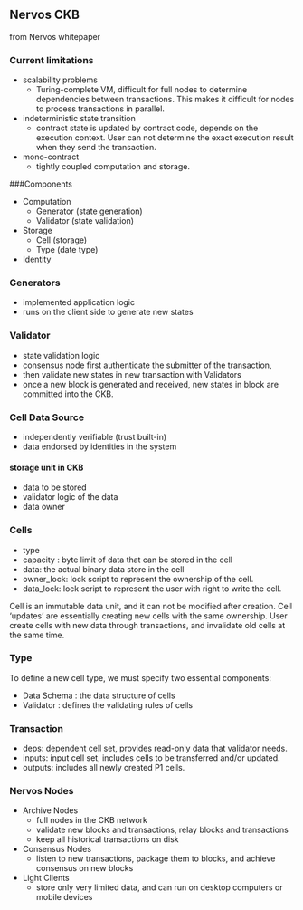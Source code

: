 
## Nervos CKB

from Nervos whitepaper

### Current limitations
* scalability problems
    * Turing-complete VM, difficult for full nodes to determine dependencies between transactions.  This makes it difficult for nodes to process transactions in parallel.
* indeterministic state transition
    * contract state is updated by contract code, depends on the execution context.  User can not determine the exact execution result when they send the transaction.
* mono-contract
    * tightly coupled computation and storage.

###Components
* Computation
    * Generator (state generation)
    * Validator (state validation)
* Storage
    * Cell (storage)
    * Type (date type)
* Identity


### Generators
* implemented application logic
* runs on the client side to generate new states

### Validator
* state validation logic
* consensus node first authenticate the submitter of the transaction, 
* then validate new states in new transaction with Validators
* once a new block is generated and received, new states in block are committed into the CKB.

### Cell Data Source
* independently verifiable (trust built-in)
* data endorsed by identities in the system

#### storage unit in CKB
* data to be stored
* validator logic of the data
* data owner

### Cells

* type
* capacity : byte limit of data that can be stored in the cell
* data: the actual binary data store in the cell
* owner_lock: lock script to represent the ownership of the cell.
* data_lock: lock script to represent the user with right to write the cell.

Cell is an immutable data unit, and it can not be modified after creation.  Cell ‘updates’ are essentially creating new cells with the same ownership.  User create cells with new data through transactions, and invalidate old cells at the same time.

### Type

To define a new cell type, we must specify two essential components:

* Data Schema : the data structure of cells
* Validator : defines the validating rules of cells

### Transaction

* deps: dependent cell set, provides read-only data that validator needs.
* inputs: input cell set, includes cells to be transferred and/or updated.
* outputs: includes all newly created P1 cells.


### Nervos Nodes
* Archive Nodes
    * full nodes in the CKB network
    * validate new blocks and transactions, relay blocks and transactions
    * keep all historical transactions on disk
* Consensus Nodes
    * listen to new transactions, package them to blocks, and achieve consensus on new blocks
* Light Clients
    * store only very limited data, and can run on desktop computers or mobile devices


